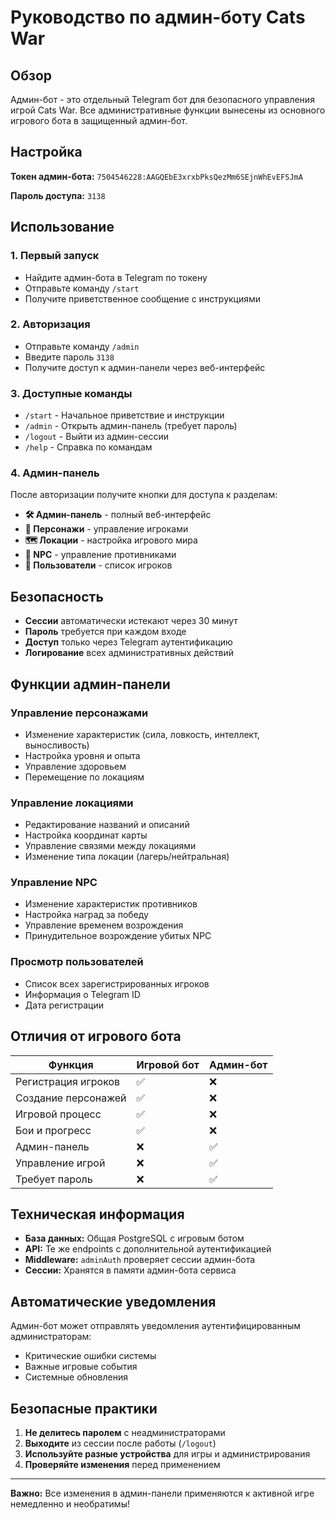 # Руководство по админ-боту Cats War

## Обзор

Админ-бот - это отдельный Telegram бот для безопасного управления игрой Cats War. Все административные функции вынесены из основного игрового бота в защищенный админ-бот.

## Настройка

**Токен админ-бота:** `7504546228:AAGQEbE3xrxbPksQezMm6SEjnWhEvEFSJmA`

**Пароль доступа:** `3138`

## Использование

### 1. Первый запуск
- Найдите админ-бота в Telegram по токену
- Отправьте команду `/start`
- Получите приветственное сообщение с инструкциями

### 2. Авторизация
- Отправьте команду `/admin` 
- Введите пароль `3138`
- Получите доступ к админ-панели через веб-интерфейс

### 3. Доступные команды
- `/start` - Начальное приветствие и инструкции
- `/admin` - Открыть админ-панель (требует пароль)
- `/logout` - Выйти из админ-сессии
- `/help` - Справка по командам

### 4. Админ-панель
После авторизации получите кнопки для доступа к разделам:
- **🛠️ Админ-панель** - полный веб-интерфейс
- **👥 Персонажи** - управление игроками
- **🗺️ Локации** - настройка игрового мира
- **🤖 NPC** - управление противниками
- **👤 Пользователи** - список игроков

## Безопасность

- **Сессии** автоматически истекают через 30 минут
- **Пароль** требуется при каждом входе
- **Доступ** только через Telegram аутентификацию
- **Логирование** всех административных действий

## Функции админ-панели

### Управление персонажами
- Изменение характеристик (сила, ловкость, интеллект, выносливость)
- Настройка уровня и опыта
- Управление здоровьем
- Перемещение по локациям

### Управление локациями  
- Редактирование названий и описаний
- Настройка координат карты
- Управление связями между локациями
- Изменение типа локации (лагерь/нейтральная)

### Управление NPC
- Изменение характеристик противников
- Настройка наград за победу
- Управление временем возрождения
- Принудительное возрождение убитых NPC

### Просмотр пользователей
- Список всех зарегистрированных игроков
- Информация о Telegram ID
- Дата регистрации

## Отличия от игрового бота

| Функция | Игровой бот | Админ-бот |
|---------|-------------|-----------|
| Регистрация игроков | ✅ | ❌ |
| Создание персонажей | ✅ | ❌ |
| Игровой процесс | ✅ | ❌ |
| Бои и прогресс | ✅ | ❌ |
| Админ-панель | ❌ | ✅ |
| Управление игрой | ❌ | ✅ |
| Требует пароль | ❌ | ✅ |

## Техническая информация

- **База данных:** Общая PostgreSQL с игровым ботом
- **API:** Те же endpoints с дополнительной аутентификацией
- **Middleware:** `adminAuth` проверяет сессии админ-бота
- **Сессии:** Хранятся в памяти админ-бота сервиса

## Автоматические уведомления

Админ-бот может отправлять уведомления аутентифицированным администраторам:
- Критические ошибки системы
- Важные игровые события
- Системные обновления

## Безопасные практики

1. **Не делитесь паролем** с неадминистраторами
2. **Выходите** из сессии после работы (`/logout`)
3. **Используйте разные устройства** для игры и администрирования
4. **Проверяйте изменения** перед применением

---

**Важно:** Все изменения в админ-панели применяются к активной игре немедленно и необратимы!